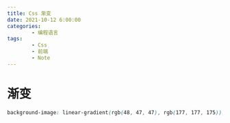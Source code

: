 ```yaml
---
title: Css 渐变
date: 2021-10-12 6:00:00
categories:
        - 编程语言
tags:
        - Css
        - 前端
        - Note
---
```


# 渐变

```css
background-image: linear-gradient(rgb(48, 47, 47), rgb(177, 177, 175));
```

